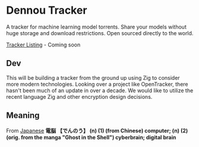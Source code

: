 # Dennou Tracker
A tracker for machine learning model torrents. Share your models without huge storage and download restrictions. Open sourced directly to the world.

[Tracker Listing]() - Coming soon

## Dev

This will be building a tracker from the ground up using Zig to consider more modern technologies. Looking over a project like OpenTracker, there hasn't been much of an update in over a decade. We would like to utilize the recent language Zig and other encryption design decisions.

## Meaning
From [Japanese](https://www.edrdg.org/cgi-bin/wwwjdic/wwwjdic)
**電脳 【でんのう】 (n) (1) (from Chinese) computer; (n) (2) (orig. from the manga "Ghost in the Shell") cyberbrain; digital brain**
